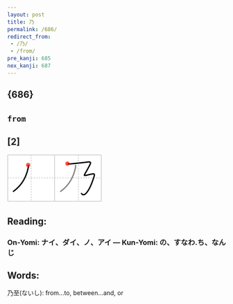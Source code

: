 ```yaml
---
layout: post
title: 乃
permalink: /686/
redirect_from:
 - /乃/
 - /from/
pre_kanji: 685
nex_kanji: 687
---
```


## {686}

## `from`

## [2]

<div class="stroke"><img src="../images/E4B983.png" /></div>

## Reading:

### On-Yomi: ナイ、ダイ、ノ、アイ &mdash; Kun-Yomi: の、すなわ.ち、なんじ

## Words:

乃至(ないし): from...to, between...and, or
